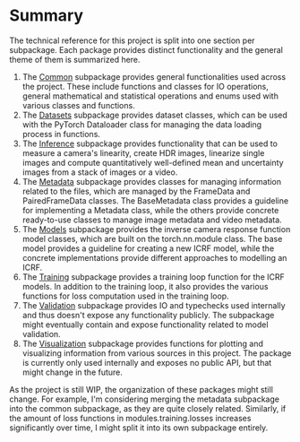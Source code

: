 # Summary

The technical reference for this project is split into one section per subpackage. Each package provides distinct 
functionality and the general theme of them is summarized here.

1. The [Common](common.md) subpackage provides general functionalities used across the project. These include functions and
classes for IO operations, general mathematical and statistical operations and enums used with various classes and functions.
2. The [Datasets](datasets.md) subpackage provides dataset classes, which can be used with the PyTorch Dataloader class for managing the
data loading process in functions.
3. The [Inference](inference.md) subpackage provides functionality that can be used to measure a camera's linearity, create HDR images,
linearize single images and compute quantitatively well-defined mean and uncertainty images from a stack of images or
a video.
4. The [Metadata](metadata.md) subpackage provides classes for managing information related to the files, which are managed by the
FrameData and PairedFrameData classes. The BaseMetadata class provides a guideline for implementing a Metadata class,
while the others provide concrete ready-to-use classes to manage image metadata and video metadata.
5. The [Models](models.md) subpackage provides the inverse camera response function model classes, which are built on the torch.nn.module
class. The base model provides a guideline for creating a new ICRF model, while the concrete implementations provide
different approaches to modelling an ICRF.
6. The [Training](training.md) subpackage provides a training loop function for the ICRF models. In addition to the training loop, it also
provides the various functions for loss computation used in the training loop.
7. The [Validation](validation.md) subpackage provides IO and typechecks used internally and thus doesn't expose any functionality
publicly. The subpackage might eventually contain and expose functionality related to model validation.
8. The [Visualization](visualization.md) subpackage provides functions for plotting and visualizing information from various sources
in this project. The package is currently only used internally and exposes no public API, but that might change in the
future.

As the project is still WIP, the organization of these packages might still change. For example, I'm considering merging
the metadata subpackage into the common subpackage, as they are quite closely related. Similarly, if the amount of loss
functions in modules.training.losses increases significantly over time, I might split it into its own subpackage entirely.